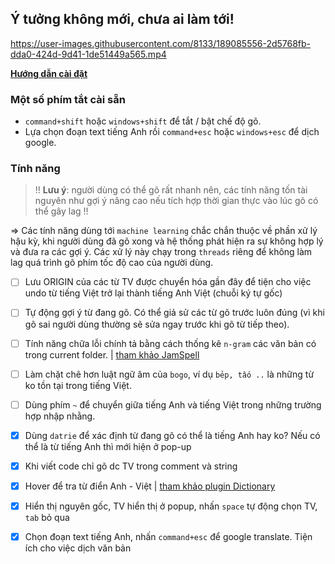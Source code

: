 ## Ý tưởng không mới, chưa ai làm tới!

https://user-images.githubusercontent.com/8133/189085556-2d5768fb-dda0-424d-9d41-1de51449a565.mp4

**[Hướng dẫn cài đặt](docs/INSTALL.md)**

### Một số phím tắt cài sẵn

- `command+shift` hoặc `windows+shift` để tắt / bật chế độ gõ.
- Lựa chọn đoạn text tiếng Anh rồi `command+esc` hoặc `windows+esc` để dịch google.

### Tính năng

> !! __Lưu ý__: người dùng có thể gõ rất nhanh nên, các tính năng tốn tài nguyên như gợi ý nâng cao nếu tích hợp thời gian thực vào lúc gõ có thể gây lag !!

=> Các tính năng dùng tới `machine learning` chắc chắn thuộc về phần xử lý hậu kỳ, khi người dùng đã gõ xong và hệ thống phát hiện ra sự không hợp lý và đưa ra các gợi ý. Các xử lý này chạy trong `threads` riêng để không làm lag quá trình gõ phím tốc độ cao của người dùng.

- [ ] Lưu ORIGIN của các từ TV được chuyển hóa gần đây để tiện cho việc undo từ tiếng Việt trở lại thành tiếng Anh Việt (chuỗi ký tự gốc)

- [ ] Tự động gợi ý từ đang gõ. Có thể giả sử các từ gõ trước luôn đúng (vì khi gõ sai người dùng thường sẽ sửa ngay trước khi gõ từ tiếp theo).

- [ ] Tính năng chữa lỗi chính tả bằng cách thống kê `n-gram` các văn bản có trong current folder. | [tham khảo JamSpell](https://github.com/bakwc/JamSpell)

- [ ] Làm chặt chẽ hơn luật ngữ âm của `bogo`, ví dụ `bẻp, tấo ..` là những từ ko tồn tại trong tiếng Việt.

- [ ] Dùng phím `~` để chuyển giữa tiếng Anh và tiếng Việt trong những trường hợp nhập nhằng.

- [x] Dùng `datrie` để xác định từ đang gõ có thể là tiếng Anh hay ko? Nếu có thể là từ tiếng Anh thì mới hiện ở pop-up
- [x] Khi viết code chỉ gõ dc TV trong comment và string
- [x] Hover để tra từ điển Anh - Việt | [tham khảo plugin Dictionary](https://github.com/futureprogrammer360/Dictionary)
- [x] Hiển thị nguyên gốc, TV hiển thị ở popup, nhấn `space` tự động chọn TV, `tab` bỏ qua
- [x] Chọn đoạn text tiếng Anh, nhấn `command+esc` để google translate. Tiện ích cho việc dịch văn bản